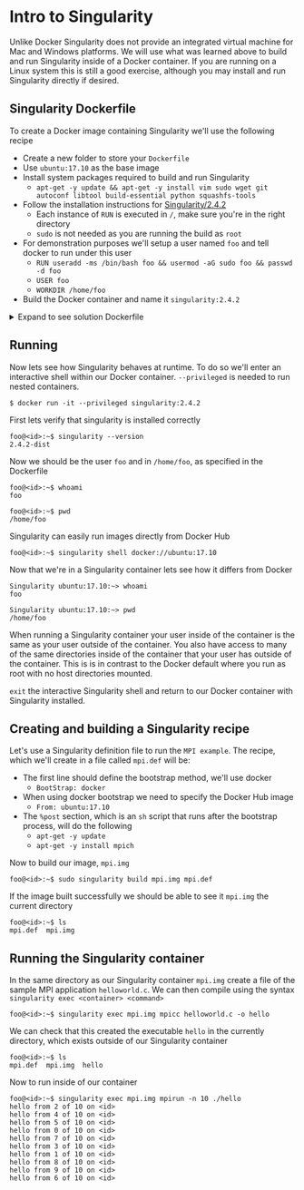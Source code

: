 # Intro to Singularity

Unlike Docker Singularity does not provide an integrated virtual machine for Mac and Windows platforms. We will use
what was learned above to build and run Singularity inside of a Docker container. If you are running on a Linux system this
is still a good exercise, although you may install and run Singularity directly if desired.

## Singularity Dockerfile
To create a Docker image containing Singularity we'll use the following recipe

* Create a new folder to store your `Dockerfile`
* Use `ubuntu:17.10` as the base image
* Install system packages required to build and run Singularity
  * `apt-get -y update && apt-get -y install vim sudo wget git autoconf libtool build-essential python squashfs-tools`
* Follow the installation instructions for [Singularity/2.4.2](http://singularity.lbl.gov/install-linux#option-1-download-latest-stable-release)
  * Each instance of `RUN` is executed in `/`, make sure you're in the right directory
  * `sudo` is not needed as you are running the build as `root`
* For demonstration purposes we'll setup a user named `foo` and tell docker to run under this user
  * `RUN useradd -ms /bin/bash foo && usermod -aG sudo foo && passwd -d foo`
  * `USER foo` 
  * `WORKDIR /home/foo`
* Build the Docker container and name it `singularity:2.4.2`

<details>
  <summary>Expand to see solution Dockerfile</summary>
  <p>
  
  ```
  FROM ubuntu:17.10
       
  RUN apt-get -y update && \
      apt-get -y install vim sudo git wget autoconf libtool build-essential python squashfs-tools
     
  RUN VERSION=2.4.2 && \
      wget https://github.com/singularityware/singularity/releases/download/$VERSION/singularity-$VERSION.tar.gz && \
      tar xvf singularity-$VERSION.tar.gz && \
      cd singularity-$VERSION && \
      ./configure --prefix=/usr/local && \
      make && \
      make install
     
  RUN useradd -ms /bin/bash foo && \
      usermod -aG sudo foo && \
      passwd -d foo
  USER foo
  WORKDIR /home/foo
  ```
  </p></details>

## Running
Now lets see how Singularity behaves at runtime. To do so we'll enter an interactive shell within our Docker container.
`--privileged` is needed to run nested containers.

```
$ docker run -it --privileged singularity:2.4.2 
```

First lets verify that singularity is installed correctly
```
foo@<id>:~$ singularity --version
2.4.2-dist
```
Now we should be the user `foo` and in `/home/foo`, as specified in the Dockerfile
```
foo@<id>:~$ whoami
foo
```
```
foo@<id>:~$ pwd
/home/foo
```

Singularity can easily run images directly from Docker Hub
```
foo@<id>:~$ singularity shell docker://ubuntu:17.10
```

Now that we're in a Singularity container lets see how it differs from Docker
```
Singularity ubuntu:17.10:~> whoami
foo
```

```
Singularity ubuntu:17.10:~> pwd
/home/foo
```
When running a Singularity container your user inside of the container is the same as your user outside of the container.
You also have access to many of the same directories inside of the container that your user has outside of the container. This is
is in contrast to the Docker default where you run as root with no host directories mounted.

`exit` the interactive Singularity shell and return to our Docker container with Singularity installed. 


## Creating and building a Singularity recipe
Let's use a Singularity definition file to run the `MPI example`. The recipe, which we'll create in a file called `mpi.def` will be:

* The first line should define the bootstrap method, we'll use docker
  * `BootStrap: docker`
* When using docker bootstrap we need to specify the Docker Hub image
  * `From: ubuntu:17.10`
* The `%post` section, which is an `sh` script that runs after the bootstrap process, will do the following
  * `apt-get -y update`
  * `apt-get -y install mpich`

Now to build our image, `mpi.img`
```
foo@<id>:~$ sudo singularity build mpi.img mpi.def
```
If the image built successfully we should be able to see it `mpi.img` the current directory
```
foo@<id>:~$ ls
mpi.def  mpi.img
```

## Running the Singularity container
In the same directory as our Singularity container `mpi.img` create a file of the sample MPI application `helloworld.c`. 
We can then compile using the syntax `singularity exec <container> <command>`
```
foo@<id>:~$ singularity exec mpi.img mpicc helloworld.c -o hello
```

We can check that this created the executable `hello` in the currently directory, which exists outside of our Singularity container

```
foo@<id>:~$ ls
mpi.def  mpi.img  hello
```

Now to run inside of our container
```
foo@<id>:~$ singularity exec mpi.img mpirun -n 10 ./hello
hello from 2 of 10 on <id>
hello from 4 of 10 on <id>
hello from 5 of 10 on <id>
hello from 0 of 10 on <id>
hello from 7 of 10 on <id>
hello from 3 of 10 on <id>
hello from 1 of 10 on <id>
hello from 8 of 10 on <id>
hello from 9 of 10 on <id>
hello from 6 of 10 on <id>
```
